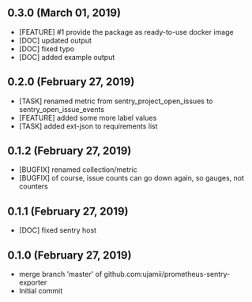 ## 0.3.0 (March 01, 2019)
  - [FEATURE] #1 provide the package as ready-to-use docker image
  - [DOC] updated output
  - [DOC] fixed typo
  - [DOC] added example output

## 0.2.0 (February 27, 2019)
  - [TASK] renamed metric from sentry_project_open_issues to sentry_open_issue_events
  - [FEATURE] added some more label values
  - [TASK] added ext-json to requirements list

## 0.1.2 (February 27, 2019)
  - [BUGFIX] renamed collection/metric
  - [BUGFIX] of course, issue counts can go down again, so gauges, not counters

## 0.1.1 (February 27, 2019)
  - [DOC] fixed sentry host

## 0.1.0 (February 27, 2019)
  - merge branch 'master' of github.com:ujamii/prometheus-sentry-exporter
  - Initial commit

